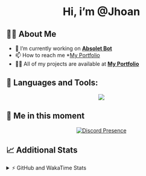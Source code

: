 <h1 align="center">Hi, i’m @Jhoan</h1>

## 🙋‍♂️ About Me

- 🔭 I’m currently working on **[Absolet Bot](https://strider.cloud)**
- 📫 How to reach me *[My Portfolio](https://jhoan.me/contact)
- 👨‍💻 All of my projects are available at **[My Portfolio](https://jhoan.me)**

## 🚀 Languages and Tools:
<p align="center">
  <a href="https://skillicons.dev">
    <img src="https://skillicons.dev/icons?i=js,ts,html,css,bootstrap,nodejs,express,vscode,neovim,vim,atom,cloudflare,git,github,discord,bots,linux,mongodb,nginx,redis,wordpress,heroku&perline=11" />
  </a>
</p>
  
## 👤 Me in this moment
<p align="center">
    <a href="https://discord.com/users/612460795124776960" target="_blank" rel="nofollow">
        <img src="https://lanyard-profile-readme.vercel.app/api/612460795124776960?idleMessage=Probably%20coding%20Absolet..." alt="Discord Presence" align="center">
    </a>
</p>

## 📈 Additional Stats
<details>
    <summary>⚡ GitHub and WakaTime Stats</summary>
    <br/>

<!--START_SECTION:waka-->
![Code Time](http://img.shields.io/badge/Code%20Time-470%20hrs%2034%20mins-blue)

**🐱 My GitHub Data** 

> 🏆 1,001 Contributions in the Year 2022
 > 
> 📦 168.5 kB Used in GitHub's Storage 
 > 
> 💼 Opted to Hire
 > 
> 📜 4 Public Repositories 
 > 
> 🔑 36 Private Repositories  
 > 
**I'm an Early 🐤** 

```text
🌞 Morning    85 commits     ██░░░░░░░░░░░░░░░░░░░░░░░   10.94% 
🌆 Daytime    342 commits    ███████████░░░░░░░░░░░░░░   44.02% 
🌃 Evening    314 commits    ██████████░░░░░░░░░░░░░░░   40.41% 
🌙 Night      36 commits     █░░░░░░░░░░░░░░░░░░░░░░░░   4.63%

```
📅 **I'm Most Productive on Saturday** 

```text
Monday       115 commits    ███░░░░░░░░░░░░░░░░░░░░░░   14.8% 
Tuesday      122 commits    ████░░░░░░░░░░░░░░░░░░░░░   15.7% 
Wednesday    131 commits    ████░░░░░░░░░░░░░░░░░░░░░   16.86% 
Thursday     76 commits     ██░░░░░░░░░░░░░░░░░░░░░░░   9.78% 
Friday       113 commits    ███░░░░░░░░░░░░░░░░░░░░░░   14.54% 
Saturday     152 commits    █████░░░░░░░░░░░░░░░░░░░░   19.56% 
Sunday       68 commits     ██░░░░░░░░░░░░░░░░░░░░░░░   8.75%

```


📊 **This Week I Spent My Time On** 

```text
⌚︎ Time Zone: America/Bogota

💬 Programming Languages: 
JavaScript               28 mins             ███████████░░░░░░░░░░░░░░   46.33% 
TypeScript               27 mins             ███████████░░░░░░░░░░░░░░   45.23% 
JSON                     5 mins              ██░░░░░░░░░░░░░░░░░░░░░░░   8.36% 
Text                     0 secs              ░░░░░░░░░░░░░░░░░░░░░░░░░   0.07%

🔥 Editors: 
VS Code                  1 hr                █████████████████████████   100.0%

🐱‍💻 Projects: 
suggester                30 mins             ████████████░░░░░░░░░░░░░   49.77% 
Absolet-Bot              16 mins             ██████░░░░░░░░░░░░░░░░░░░   27.25% 
sexbor                   9 mins              ███░░░░░░░░░░░░░░░░░░░░░░   14.97% 
bot                      4 mins              ██░░░░░░░░░░░░░░░░░░░░░░░   8.01%

💻 Operating System: 
Linux                    1 hr                █████████████████████████   100.0%

```

**I Mostly Code in JavaScript** 

```text
JavaScript               16 repos            ████████████████░░░░░░░░░   64.0% 
Java                     3 repos             ███░░░░░░░░░░░░░░░░░░░░░░   12.0% 
TypeScript               3 repos             ███░░░░░░░░░░░░░░░░░░░░░░   12.0% 
Shell                    1 repo              █░░░░░░░░░░░░░░░░░░░░░░░░   4.0% 
CSS                      1 repo              █░░░░░░░░░░░░░░░░░░░░░░░░   4.0%

```



 Last Updated on 05/11/2022 18:43:43 UTC
<!--END_SECTION:waka-->
</details>
